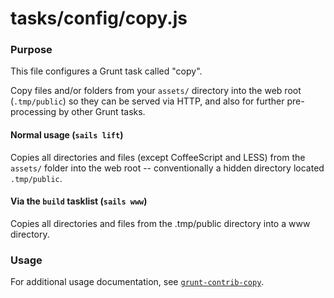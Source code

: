# tasks/config/copy.js

### Purpose

This file configures a Grunt task called "copy".

Copy files and/or folders from your `assets/` directory into the web root (`.tmp/public`) so they can be served via HTTP, and also for further pre-processing by other Grunt tasks.

#### Normal usage (`sails lift`)
Copies all directories and files (except CoffeeScript and LESS) from the `assets/` folder into the web root -- conventionally a hidden directory located `.tmp/public`.

#### Via the `build` tasklist (`sails www`)
Copies all directories and files from the .tmp/public directory into a www directory.

### Usage

For additional usage documentation, see [`grunt-contrib-copy`](https://npmjs.com/package/grunt-contrib-copy).


<docmeta name="displayName" value="copy.js">
